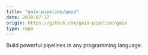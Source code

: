 ```yaml
---
title: "gaia-pipeline/gaia"
date: 2018-07-17
origin: https://github.com/gaia-pipeline/gaia
type: repo
---
```


Build powerful pipelines in any programming language.